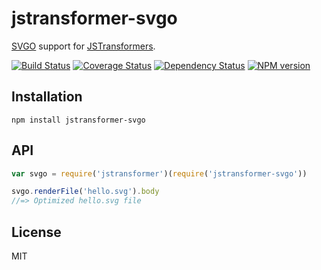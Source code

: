# jstransformer-svgo

[SVGO](https://github.com/svg/svgo) support for [JSTransformers](https://github.com/jstransformers/jstransformer).

[![Build Status](https://img.shields.io/travis/jstransformers/jstransformer-svgo/master.svg)](https://travis-ci.org/jstransformers/jstransformer-svgo)
[![Coverage Status](https://img.shields.io/coveralls/jstransformers/jstransformer-svgo/master.svg)](https://coveralls.io/r/jstransformers/jstransformer-svgo?branch=master)
[![Dependency Status](https://img.shields.io/david/jstransformers/jstransformer-svgo/master.svg)](http://david-dm.org/jstransformers/jstransformer-svgo)
[![NPM version](https://img.shields.io/npm/v/jstransformer-svgo.svg)](https://www.npmjs.org/package/jstransformer-svgo)

## Installation

    npm install jstransformer-svgo

## API

```js
var svgo = require('jstransformer')(require('jstransformer-svgo'))

svgo.renderFile('hello.svg').body
//=> Optimized hello.svg file
```

## License

MIT

